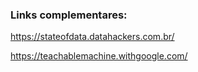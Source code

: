 ### Links complementares:
https://stateofdata.datahackers.com.br/

https://teachablemachine.withgoogle.com/
